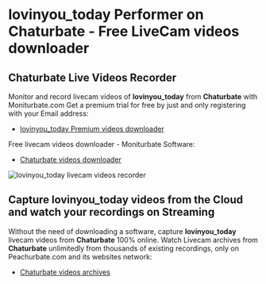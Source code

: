 # lovinyou_today Performer on Chaturbate - Free LiveCam videos downloader

## Chaturbate Live Videos Recorder

Monitor and record livecam videos of **lovinyou_today** from **Chaturbate** with Moniturbate.com
Get a premium trial for free by just and only registering with your Email address:
* [lovinyou_today Premium videos downloader](https://moniturbate.com/request-demo-licence-key.html)

Free livecam videos downloader - Moniturbate Software:
* [Chaturbate videos downloader](https://moniturbate.com/moniturbate-download-software.html)

![lovinyou_today livecam videos recorder](https://peachurnet.com/templates/moniturbate-software.png)


## Capture lovinyou_today videos from the Cloud and watch your recordings on Streaming

Without the need of downloading a software, capture **lovinyou_today** livecam videos from **Chaturbate** 100% online.
Watch Livecam archives from **Chaturbate** unlimitedly from thousands of existing recordings, only on Peachurbate.com and its websites network:
* [Chaturbate videos archives](https://peachurnet.com/)